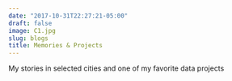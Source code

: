 ```yaml
---
date: "2017-10-31T22:27:21-05:00"
draft: false
image: C1.jpg
slug: blogs
title: Memories & Projects
---
```


My stories in selected cities and one of my favorite data projects
